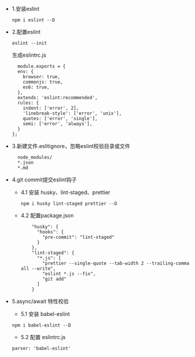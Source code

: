 - 1.安装eslint

  ``` 
  npm i eslint --D 
  ```
  
- 2.配置eslint

  ``` 
  eslint --init
  ```
  
  生成eslintrc.js
  ```
    module.exports = {
    env: {
      browser: true,
      commonjs: true,
      es6: true,
    },
    extends: 'eslint:recommended',
    rules: {
      indent: ['error', 2],
      'linebreak-style': ['error', 'unix'],
      quotes: ['error', 'single'],
      semi: ['error', 'always'],
    }
  };
  ```

- 3.新建文件.eslitignore，忽略eslint校验目录或文件
  ```
    node_modules/
    *.json
    *.md
  ```
  
- 4.git commit提交eslint钩子

  - 4.1 安装 husky、lint-staged、prettier

    ```
    npm i husky lint-staged prettier --D
    ```

  - 4.2 配置package.json

    ```
        "husky": {
          "hooks": {
            "pre-commit": "lint-staged"
          }
        },
        "lint-staged": {
          "*.js": [
            "prettier --single-quote --tab-width 2 --trailing-comma all --write",
            "eslint *.js --fix",
            "git add"
          ]
        }
    ```

- 5.async/await 特性校验

  - 5.1 安装 babel-eslint

  ```
  npm i babel-eslint --D
  ```

  - 5.2 配置 eslintrc.js

  ```
  parser: 'babel-eslint'
  ```
